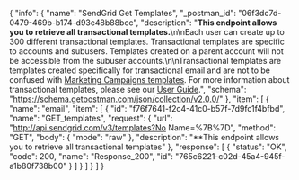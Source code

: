 {
  "info": {
    "name": "SendGrid Get Templates",
    "_postman_id": "06f3dc7d-0479-469b-b174-d93c48b88bcc",
    "description": "**This endpoint allows you to retrieve all transactional templates.**\n\nEach user can create up to 300 different transactional templates. Transactional templates are specific to accounts and subusers. Templates created on a parent account will not be accessible from the subuser accounts.\n\nTransactional templates are templates created specifically for transactional email and are not to be confused with [Marketing Campaigns templates](https://sendgrid.com/docs/User_Guide/Marketing_Campaigns/templates.html). For more information about transactional templates, please see our [User Guide](https://sendgrid.com/docs/User_Guide/Transactional_Templates/index.html).",
    "schema": "https://schema.getpostman.com/json/collection/v2.0.0/"
  },
  "item": [
    {
      "name": "email",
      "item": [
        {
          "id": "f76f7641-f2c4-41c0-b57f-7d9fc1f4bfbd",
          "name": "GET_templates",
          "request": {
            "url": "http://api.sendgrid.com/v3/templates?No Name=%7B%7D",
            "method": "GET",
            "body": {
              "mode": "raw"
            },
            "description": "**This endpoint allows you to retrieve all transactional templates"
          },
          "response": [
            {
              "status": "OK",
              "code": 200,
              "name": "Response_200",
              "id": "765c6221-c02d-45a4-945f-a1b80f738b00"
            }
          ]
        }
      ]
    }
  ]
}